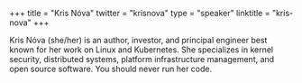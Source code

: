 +++
title = "Kris Nóva"
twitter = "krisnova"
type = "speaker"
linktitle = "kris-nova"
+++

Kris Nóva (she/her) is an author, investor, and principal engineer best known for her work on Linux and Kubernetes. She specializes in kernel security, distributed systems, platform infrastructure management, and open source software. You should never run her code.
